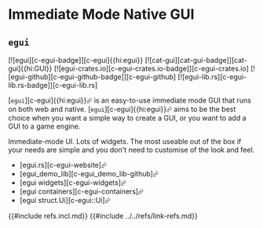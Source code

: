 # Immediate Mode Native GUI

## `egui`

[![egui][c-egui-badge]][c-egui]{{hi:egui}}  [![cat-gui][cat-gui-badge]][cat-gui]{{hi:GUI}}
[![egui-crates.io][c-egui-crates.io-badge]][c-egui-crates.io]
[![egui-github][c-egui-github-badge]][c-egui-github]
[![egui-lib.rs][c-egui-lib.rs-badge]][c-egui-lib.rs]

[`egui`][c-egui]{{hi:egui}}⮳ is an easy-to-use immediate mode GUI that runs on both web and native. [`egui`][c-egui]{{hi:egui}}⮳ aims to be the best choice when you want a simple way to create a GUI, or you want to add a GUI to a game engine.

Immediate-mode UI. Lots of widgets. The most useable out of the box if your needs are simple and you don't need to customise of the look and feel.

- [egui.rs][c-egui-website]⮳
- [egui_demo_lib][c-egui_demo_lib-github]⮳
- [egui widgets][c-egui-widgets]⮳
- [egui containers][c-egui-containers]⮳
- [egui struct.Ui][c-egui::Ui]⮳

{{#include refs.incl.md}}
{{#include ../../refs/link-refs.md}}

<div class="hidden">
</div>
